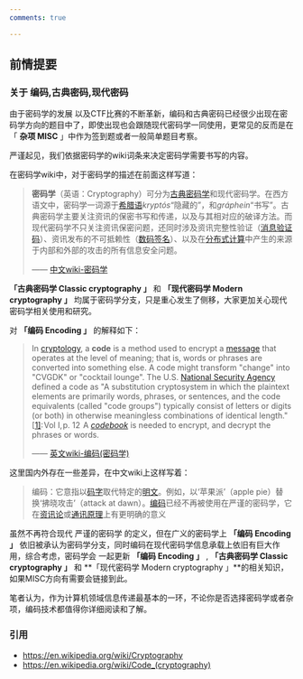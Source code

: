 ```yaml
---
comments: true

---
```


## 前情提要

### 关于 编码,古典密码,现代密码

由于密码学的发展 以及CTF比赛的不断革新，编码和古典密码已经很少出现在密码学方向的题目中了，即使出现也会跟随现代密码学一同使用，更常见的反而是在「 **杂项 MISC** 」中作为签到题或者一般简单题目考察。

严谨起见，我们依据密码学的wiki词条来决定密码学需要书写的内容。

在密码学wiki中，对于密码学的描述在前面这样写道：

> **密码学**（英语：Cryptography）可分为[古典密码学](https://zh.wikipedia.org/wiki/古典密碼)和现代密码学。在西方语文中，密码学一词源于[希腊语](https://zh.wikipedia.org/wiki/希臘語)*kryptós*“隐藏的”，和*gráphein*“书写”。古典密码学主要关注资讯的保密书写和传递，以及与其相对应的破译方法。而现代密码学不只关注资讯保密问题，还同时涉及资讯完整性验证（[消息验证码](https://zh.wikipedia.org/wiki/消息验证码)）、资讯发布的不可抵赖性（[数码签名](https://zh.wikipedia.org/wiki/数字签名)）、以及在[分布式计算](https://zh.wikipedia.org/wiki/分布式计算)中产生的来源于内部和外部的攻击的所有信息安全问题。
>
> —— [中文wiki-密码学](https://zh.wikipedia.org/zh-sg/%E5%AF%86%E7%A0%81%E5%AD%A6)

 **「古典密码学 Classic cryptography 」** 和 **「现代密码学 Modern cryptography 」** 均属于密码学分支，只是重心发生了侧移，大家更加关心现代密码学相关使用和研究。

对 **「编码 Encoding  」** 的解释如下：

> In [cryptology](https://en.wikipedia.org/wiki/Cryptology), a **code** is a method used to encrypt a [message](https://en.wikipedia.org/wiki/Message) that operates at the level of meaning; that is, words or phrases are converted into something else. A code might transform "change" into "CVGDK" or "cocktail lounge". The U.S. [National Security Agency](https://en.wikipedia.org/wiki/National_Security_Agency) defined a code as "A substitution cryptosystem in which the plaintext elements are primarily words, phrases, or sentences, and the code equivalents (called "code groups") typically consist of letters or digits (or both) in otherwise meaningless combinations of identical length."[[1\]](https://en.wikipedia.org/wiki/Code_(cryptography)#cite_note-boaklectures-1): Vol I, p. 12  A *[codebook](https://en.wikipedia.org/wiki/Codebook)* is needed to encrypt, and decrypt the phrases or words.
>
> —— [英文wiki-编码(密码学)](https://en.wikipedia.org/wiki/Code_(cryptography))

这里国内外存在一些差异，在中文wiki上这样写着：
>编码：它意指以[码字](https://zh.wikipedia.org/w/index.php?title=碼字&action=edit&redlink=1)取代特定的[明文](https://zh.wikipedia.org/wiki/明文)。例如，以‘苹果派’（apple pie）替换‘拂晓攻击’（attack at dawn）。[编码](https://zh.wikipedia.org/zh-sg/編碼)已经不再被使用在严谨的密码学，它在[资讯论](https://zh.wikipedia.org/wiki/信息论)或[通讯原理](https://zh.wikipedia.org/w/index.php?title=通訊原理&action=edit&redlink=1)上有更明确的意义

虽然不再符合现代 严谨的密码学 的定义，但在广义的密码学上 **「编码 Encoding  」**  依旧被承认为密码学分支，同时编码在现代密码学信息承载上依旧有巨大作用，综合考虑，密码学会 一起更新 **「编码 Encoding  」** , **「古典密码学 Classic cryptography 」** 和 **「现代密码学 Modern cryptography 」**的相关知识，如果MISC方向有需要会链接到此。

笔者认为，作为计算机领域信息传递最基本的一环，不论你是否选择密码学或者杂项，编码技术都值得你详细阅读和了解。

### 引用
- https://en.wikipedia.org/wiki/Cryptography
- https://en.wikipedia.org/wiki/Code_(cryptography)